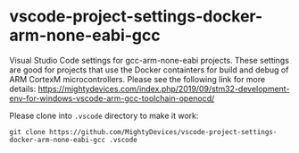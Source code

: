 # vscode-project-settings-docker-arm-none-eabi-gcc
Visual Studio Code settings for gcc-arm-none-eabi projects. These settings are good for projects that use the Docker containters for build and debug of ARM CortexM microcontrollers. Please see the following link for more details: https://mightydevices.com/index.php/2019/09/stm32-development-env-for-windows-vscode-arm-gcc-toolchain-openocd/

Please clone into `.vscode` directory to make it work:
```
git clone https://github.com/MightyDevices/vscode-project-settings-docker-arm-none-eabi-gcc .vscode
```
